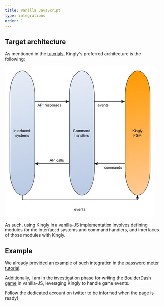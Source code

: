 ```yaml
---
title: Vanilla JavaScript
type: integrations
order: 1
---
```


## Target architecture
As mentioned in the [tutorials](../tutorials/model-with-machines.html), Kingly's preferred architecture is the following:

![kingly-favoured ui architecture](../../graphs/high%20level%20architecture%20ui%20implementation%20with%20kingly.jpg)

As such, using Kingly in a vanilla-JS implementation involves defining modules for the interfaced systems and command handlers, and interfaces of those modules with Kingly.

## Example
We already provided an example of such integration in the [password meter tutorial](../tutorials/password-meter-ui-implementation.html#Vanilla-js).  

Additionally, I am in the investigation phase for writing the [BoulderDash game](https://www.youtube.com/watch?v=FiEVfa1OK_o) in vanilla-JS, leveraging Kingly to handle game events.

Follow the dedicated account on [twitter](https://twitter.com/bricoi1) to be informed when the page is ready! 
